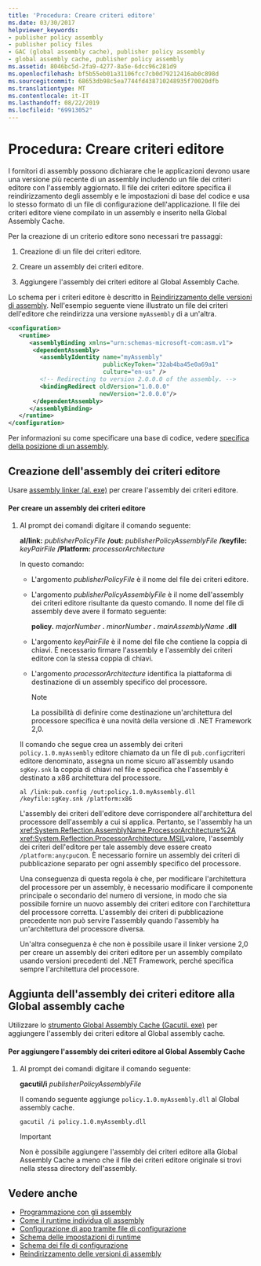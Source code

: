 ```yaml
---
title: 'Procedura: Creare criteri editore'
ms.date: 03/30/2017
helpviewer_keywords:
- publisher policy assembly
- publisher policy files
- GAC (global assembly cache), publisher policy assembly
- global assembly cache, publisher policy assembly
ms.assetid: 8046bc5d-2fa9-4277-8a5e-6dcc96c281d9
ms.openlocfilehash: bf5b55eb01a31106fcc7cb0d79212416ab0c898d
ms.sourcegitcommit: 68653db98c5ea7744fd438710248935f70020dfb
ms.translationtype: MT
ms.contentlocale: it-IT
ms.lasthandoff: 08/22/2019
ms.locfileid: "69913052"
---
```

# <a name="how-to-create-a-publisher-policy"></a>Procedura: Creare criteri editore
I fornitori di assembly possono dichiarare che le applicazioni devono usare una versione più recente di un assembly includendo un file dei criteri editore con l'assembly aggiornato. Il file dei criteri editore specifica il reindirizzamento degli assembly e le impostazioni di base del codice e usa lo stesso formato di un file di configurazione dell'applicazione. Il file dei criteri editore viene compilato in un assembly e inserito nella Global Assembly Cache.  
  
 Per la creazione di un criterio editore sono necessari tre passaggi:  
  
1. Creazione di un file dei criteri editore.  
  
2. Creare un assembly dei criteri editore.  
  
3. Aggiungere l'assembly dei criteri editore al Global Assembly Cache.  
  
 Lo schema per i criteri editore è descritto in [Reindirizzamento delle versioni di assembly](redirect-assembly-versions.md). Nell'esempio seguente viene illustrato un file dei criteri dell'editore che reindirizza una versione `myAssembly` di a un'altra.  
  
```xml  
<configuration>  
   <runtime>  
      <assemblyBinding xmlns="urn:schemas-microsoft-com:asm.v1">  
       <dependentAssembly>  
         <assemblyIdentity name="myAssembly"  
                           publicKeyToken="32ab4ba45e0a69a1"  
                           culture="en-us" />  
         <!-- Redirecting to version 2.0.0.0 of the assembly. -->  
         <bindingRedirect oldVersion="1.0.0.0"  
                          newVersion="2.0.0.0"/>  
       </dependentAssembly>  
      </assemblyBinding>  
   </runtime>  
</configuration>  
```  
  
 Per informazioni su come specificare una base di codice, vedere [specifica della posizione di un assembly](specify-assembly-location.md).  
  
## <a name="creating-the-publisher-policy-assembly"></a>Creazione dell'assembly dei criteri editore  
 Usare [assembly linker (al. exe)](../tools/al-exe-assembly-linker.md) per creare l'assembly dei criteri editore.  
  
#### <a name="to-create-a-publisher-policy-assembly"></a>Per creare un assembly dei criteri editore  
  
1. Al prompt dei comandi digitare il comando seguente:  
  
     **al/link:** *publisherPolicyFile* **/out:** *publisherPolicyAssemblyFile* **/keyfile:** *keyPairFile* **/Platform:** *processorArchitecture*  
  
     In questo comando:  
  
    - L'argomento *publisherPolicyFile* è il nome del file dei criteri editore.  
  
    - L'argomento *publisherPolicyAssemblyFile* è il nome dell'assembly dei criteri editore risultante da questo comando. Il nome del file di assembly deve avere il formato seguente:  
  
         **policy.** *majorNumber* **.** *minorNumber* **.** *mainAssemblyName* **.dll**  
  
    - L'argomento *keyPairFile* è il nome del file che contiene la coppia di chiavi. È necessario firmare l'assembly e l'assembly dei criteri editore con la stessa coppia di chiavi.  
  
    - L'argomento *processorArchitecture* identifica la piattaforma di destinazione di un assembly specifico del processore.  
  
        > [!NOTE]
        >  La possibilità di definire come destinazione un'architettura del processore specifica è una novità della versione di .NET Framework 2,0.  
  
     Il comando che segue crea un assembly dei criteri `policy.1.0.myAssembly` editore chiamato da un file di `pub.config`criteri editore denominato, assegna un nome sicuro all'assembly usando `sgKey.snk` la coppia di chiavi nel file e specifica che l'assembly è destinato a x86 architettura del processore.  
  
    ```  
    al /link:pub.config /out:policy.1.0.myAssembly.dll /keyfile:sgKey.snk /platform:x86  
    ```  
  
     L'assembly dei criteri dell'editore deve corrispondere all'architettura del processore dell'assembly a cui si applica. Pertanto, se l'assembly ha un <xref:System.Reflection.AssemblyName.ProcessorArchitecture%2A> <xref:System.Reflection.ProcessorArchitecture.MSIL>valore, l'assembly dei criteri dell'editore per tale assembly deve essere creato `/platform:anycpu`con. È necessario fornire un assembly dei criteri di pubblicazione separato per ogni assembly specifico del processore.  
  
     Una conseguenza di questa regola è che, per modificare l'architettura del processore per un assembly, è necessario modificare il componente principale o secondario del numero di versione, in modo che sia possibile fornire un nuovo assembly dei criteri editore con l'architettura del processore corretta. L'assembly dei criteri di pubblicazione precedente non può servire l'assembly quando l'assembly ha un'architettura del processore diversa.  
  
     Un'altra conseguenza è che non è possibile usare il linker versione 2,0 per creare un assembly dei criteri editore per un assembly compilato usando versioni precedenti del .NET Framework, perché specifica sempre l'architettura del processore.  
  
## <a name="adding-the-publisher-policy-assembly-to-the-global-assembly-cache"></a>Aggiunta dell'assembly dei criteri editore alla Global assembly cache  
 Utilizzare lo [strumento Global Assembly Cache (Gacutil. exe)](../tools/gacutil-exe-gac-tool.md) per aggiungere l'assembly dei criteri editore al Global assembly cache.  
  
#### <a name="to-add-the-publisher-policy-assembly-to-the-global-assembly-cache"></a>Per aggiungere l'assembly dei criteri editore al Global Assembly Cache  
  
1. Al prompt dei comandi digitare il comando seguente:  
  
     **gacutil/i** *publisherPolicyAssemblyFile*  
  
     Il comando seguente aggiunge `policy.1.0.myAssembly.dll` al Global assembly cache.  
  
    ```  
    gacutil /i policy.1.0.myAssembly.dll  
    ```  
  
    > [!IMPORTANT]
    >  Non è possibile aggiungere l'assembly dei criteri editore alla Global Assembly Cache a meno che il file dei criteri editore originale si trovi nella stessa directory dell'assembly.  
  
## <a name="see-also"></a>Vedere anche

- [Programmazione con gli assembly](../app-domains/programming-with-assemblies.md)
- [Come il runtime individua gli assembly](../deployment/how-the-runtime-locates-assemblies.md)
- [Configurazione di app tramite file di configurazione](index.md)
- [Schema delle impostazioni di runtime](./file-schema/runtime/index.md)
- [Schema dei file di configurazione](./file-schema/index.md)
- [Reindirizzamento delle versioni di assembly](redirect-assembly-versions.md)
